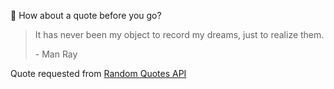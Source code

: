 📣 How about a quote before you go?

> It has never been my object to record my dreams, just to realize them.
>
> <p>- Man Ray</p>

Quote requested from [Random Quotes API](https://github.com/lukePeavey/quotable)

